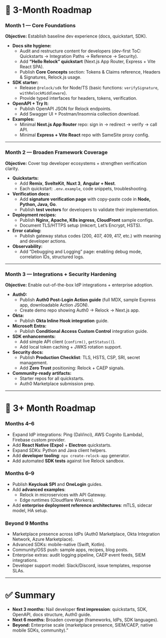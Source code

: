 🚀 3-Month Roadmap
================================

### **Month 1 — Core Foundations**

**Objective:** Establish baseline dev experience (docs, quickstart, SDK).

*   **Docs site hygiene:**
    *   Audit and restructure content for developers (dev-first ToC: Quickstarts → Integration Paths → Reference → Security).
    *   Add **“Hello Relock” quickstart** (Next.js App Router, Express + Vite React SPA).
    *   Publish **Core Concepts** section: Tokens & Claims reference, Headers & Signatures, Relock.js usage.
*   **SDK starter:**
    *   Release `@relock/sdk` for Node/TS (basic functions: `verifySignature`, `withRelockMiddleware`).
    *   Provide typed interfaces for headers, tokens, verification.
*   **OpenAPI + Try It:**
    *   Publish OpenAPI JSON for Relock endpoints.
    *   Add Swagger UI + Postman/Insomnia collection download.
*   **Examples:**
    *   Minimal **Next.js App Router** repo: sign in → redirect → verify → call API.
    *   Minimal **Express + Vite React** repo with SameSite proxy config.

* * *

### **Month 2 — Broaden Framework Coverage**

**Objective:** Cover top developer ecosystems + strengthen verification clarity.

*   **Quickstarts:**
    *   Add **Remix**, **SvelteKit**, **Nuxt 3**, **Angular + Nest**.
    *   Each quickstart: `.env.example`, code snippets, troubleshooting.
*   **Verification docs:**
    *   Add **signature verification page** with copy-paste code in **Node, Python, Java, Go**.
    *   Publish **test vectors** for developers to validate their implementation.
*   **Deployment recipes:**
    *   Publish **Nginx, Apache, K8s ingress, CloudFront** sample configs.
    *   Document TLS/HTTPS setup (mkcert, Let’s Encrypt, HSTS).
*   **Error catalog:**
    *   Publish gateway status codes (200, 407, 409, 417, etc.) with meaning and developer actions.
*   **Observability:**
    *   Add “Debugging and Logging” page: enabling debug mode, correlation IDs, structured logs.

* * *

### **Month 3 — Integrations + Security Hardening**

**Objective:** Enable out-of-the-box IdP integrations + enterprise adoption.

*   **Auth0:**
    *   Publish **Auth0 Post-Login Action guide** (full MDX, sample Express app, downloadable Action JSON).
    *   Create demo repo showing Auth0 → Relock → Next.js app.
*   **Okta:**
    *   Publish **Okta Inline Hook integration** guide.
*   **Microsoft Entra:**
    *   Publish **Conditional Access Custom Control** integration guide.
*   **SDK enhancements:**
    *   Add simple API client (`confirm()`, `getStatus()`).
    *   Add local token caching + JWKS rotation support.
*   **Security docs:**
    *   Publish **Production Checklist**: TLS, HSTS, CSP, SRI, secret management.
    *   Add **Zero Trust** positioning: Relock + CAEP signals.
*   **Community-ready artifacts:**
    *   Starter repos for all quickstarts.
    *   Auth0 Marketplace submission prep.

* * *

🌱 3+ Month Roadmap
=================================

### **Months 4–6**

*   Expand IdP integrations: Ping (DaVinci), AWS Cognito (Lambda), Firebase custom provider.
*   Add **React Native (Expo)** + **Electron** quickstarts.
*   Expand SDKs: Python and Java client helpers.
*   Add **developer tooling**: `npx create-relock-app` generator.
*   Add automated **SDK tests** against live Relock sandbox.

### **Months 6–9**

*   Publish **Keycloak SPI** and **OneLogin** guides.
*   Add **advanced examples**:
    *   Relock in microservices with API Gateway.
    *   Edge runtimes (Cloudflare Workers).
*   Add **enterprise deployment reference architectures**: mTLS, sidecar model, HA setup.

### **Beyond 9 Months**

*   Marketplace presence across IdPs (Auth0 Marketplace, Okta Integration Network, Azure Marketplace).
*   Advanced SDKs: mobile-native (Swift, Kotlin).
*   Community/OSS push: sample apps, recipes, blog posts.
*   Enterprise extras: audit logging pipeline, CAEP event feeds, SIEM integrations.
*   Developer support model: Slack/Discord, issue templates, response SLAs.

* * *

✅ Summary
=========

*   **Next 3 months:** Nail developer **first impression**: quickstarts, SDK, OpenAPI, docs structure, Auth0 guide.
*   **Next 6 months:** Broaden coverage (frameworks, IdPs, SDK languages).
*   **Beyond:** Enterprise scale (marketplace presence, SIEM/CAEP, native mobile SDKs, community).”
